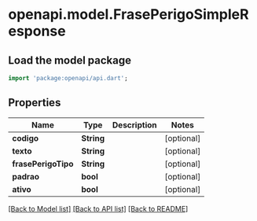 # openapi.model.FrasePerigoSimpleResponse

## Load the model package
```dart
import 'package:openapi/api.dart';
```

## Properties
Name | Type | Description | Notes
------------ | ------------- | ------------- | -------------
**codigo** | **String** |  | [optional] 
**texto** | **String** |  | [optional] 
**frasePerigoTipo** | **String** |  | [optional] 
**padrao** | **bool** |  | [optional] 
**ativo** | **bool** |  | [optional] 

[[Back to Model list]](../README.md#documentation-for-models) [[Back to API list]](../README.md#documentation-for-api-endpoints) [[Back to README]](../README.md)


